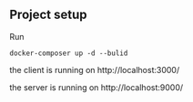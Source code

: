 

## Project setup
Run 
```
docker-composer up -d --bulid 
```
the client is running on http://localhost:3000/ 

the server is running on http://localhost:9000/
